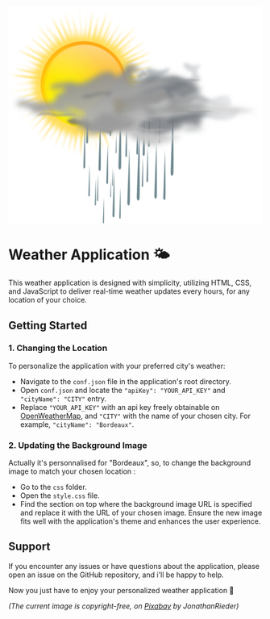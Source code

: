 ![meteo](img/weather-logo.png)

# Weather Application 🌤️

This weather application is designed with simplicity, utilizing HTML, CSS, and JavaScript to deliver real-time weather updates every hours, for any location of your choice.

## Getting Started

### 1. Changing the Location

To personalize the application with your preferred city's weather:

- Navigate to the `conf.json` file in the application's root directory.
- Open `conf.json` and locate the  `"apiKey": "YOUR_API_KEY"` and `"cityName": "CITY"` entry.
- Replace `"YOUR_API_KEY"` with an api key freely obtainable on [OpenWeatherMap](https://openweathermap.org/), and `"CITY"` with the name of your chosen city. For example, `"cityName": "Bordeaux"`.

### 2. Updating the Background Image

Actually it's personnalised for "Bordeaux", so, to change the background image to match your chosen location :

- Go to the `css` folder.
- Open the `style.css` file.
- Find the section on top where the background image URL is specified and replace it with the URL of your chosen image. Ensure the new image fits well with the application's theme and enhances the user experience.

## Support

If you encounter any issues or have questions about the application, please open an issue on the GitHub repository, and i'll be happy to help.

Now you just have to enjoy your personalized weather application 🌸


_(The current image is copyright-free, on [Pixabay](https://pixabay.com/fr/) by JonathanRieder)_
